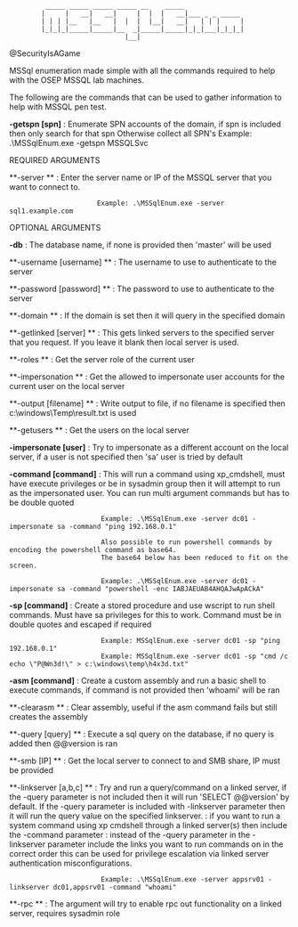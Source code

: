 
             _____ _____ _____ _____ __    _____
            |     |   __|   __|     |  |  |   __|___ _ _ _____
            | | | |__   |__   |  |  |  |__|   __|   | | |     |
            |_|_|_|_____|_____|__  _|_____|_____|_|_|___|_|_|_|
                                 |__|
@SecurityIsAGame



MSSql enumeration made simple with all the commands required to help with the OSEP MSSQL lab machines.


The following are the commands that can be used to gather information to help with MSSQL pen test.



**-getspn [spn]**            : Enumerate SPN accounts of the domain, if spn is included then only search for that spn
Otherwise collect all SPN's
                           Example:  .\MSSqlEnum.exe -getspn MSSQLSvc






REQUIRED ARGUMENTS

**-server  **                : Enter the server name or IP of the MSSQL server that you want to connect to.

                          Example: .\MSSqlEnum.exe -server sql1.example.com




OPTIONAL ARGUMENTS


**-db**                      : The database name, if none is provided then 'master' will be used


**-username [username] **    : The username to use to authenticate to the server

**-password [password] **    : The password to use to authenticate to the server


**-domain **                 : If the domain is set then it will query in the specified domain



**-getlinked [server] **     : This gets linked servers to the specified server that you request.
                           If you leave it blank then local server is used.
                           
                           
                           
**-roles **                  : Get the server role of the current user


**-impersonation **          : Get the allowed to impersonate user accounts for the current user on the local server


**-output [filename]  **     : Write output to file, if no filename is specified then c:\windows\Temp\result.txt is used


**-getusers **               : Get the users on the local server


**-impersonate [user]**      : Try to impersonate as a different account on the local server,
                           if a user is not specified then 'sa' user is tried by default
                           
                           
                           
**-command [command]**       : This will run a command using xp_cmdshell, must have execute privileges or be in sysadmin group
                           then it will attempt to run as the impersonated user.
                           You can run multi argument commands but has to be double quoted

                           Example: .\MSSqlEnum.exe -server dc01 -impersonate sa -command "ping 192.168.0.1"

                           Also possible to run powershell commands by encoding the powershell command as base64.
                           The base64 below has been reduced to fit on the screen.

                           Example: .\MSSqlEnum.exe -server dc01 -impersonate sa -command "powershell -enc IABJAEUAB4AHQAJwApACkA"


**-sp [command]**            : Create a stored procedure and use wscript to run shell commands.  Must have sa privileges for this to work.
                           Command must be in double quotes and escaped if required

                           Example: MSSqlEnum.exe -server dc01 -sp "ping 192.168.0.1"
                           Example: MSSqlEnum.exe -server dc01 -sp "cmd /c echo \"P@Wn3d!\" > c:\windows\temp\h4x3d.txt"


**-asm [command]**           : Create a custom assembly and run a basic shell to execute commands, if command is not provided then 'whoami' will be ran


**-clearasm **               : Clear assembly, useful if the asm command fails but still creates the assembly


**-query [query] **          : Execute a sql query on the database, if no query is added then @@version is ran


**-smb [IP] **               : Get the local server to connect to and SMB share, IP must be provided


**-linkserver [a,b,c] **     : Try and run a query/command on a linked server, if the -query parameter is not included then it will run 'SELECT @@version' by default.
                           If the -query parameter is included with -linkserver parameter then it will run the query value on the specified linkserver.
                         : if you want to run a system command using xp cmdshell through a linked server(s) then include the -command parameter
                         : instead of the -query parameter
                           in the -linkserver parameter include the links you want to run commands on in the correct order
                           this can be used for privilege escalation via linked server authentication misconfigurations.

                           Example: .\MSSqlEnum.exe -server appsrv01 -linkserver dc01,appsrv01 -command "whoami"
                           


**-rpc **                    : The argument will try to enable rpc out functionality on a linked server, requires sysadmin role
